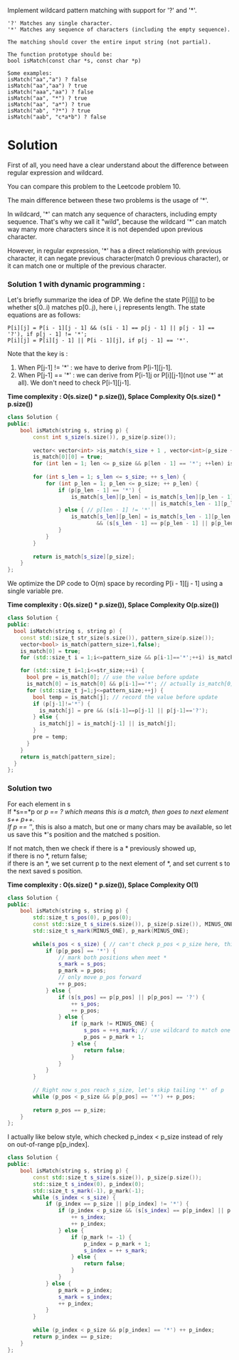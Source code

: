Implement wildcard pattern matching with support for '?' and '*'.
 
```
'?' Matches any single character.
'*' Matches any sequence of characters (including the empty sequence).

The matching should cover the entire input string (not partial).

The function prototype should be:
bool isMatch(const char *s, const char *p)

Some examples:
isMatch("aa","a") ? false
isMatch("aa","aa") ? true
isMatch("aaa","aa") ? false
isMatch("aa", "*") ? true
isMatch("aa", "a*") ? true
isMatch("ab", "?*") ? true
isMatch("aab", "c*a*b") ? false
```

# Solution

First of all, you need have a clear understand about the difference between regular expression and wildcard.

You can compare this problem to the Leetcode problem 10.

The main difference between these two problems is the usage of '\*'.

In wildcard, '\*' can match any sequence of characters, including empty sequence. That's why we call it "wild", because the wildcard '\*' can match way many more characters since it is not depended upon previous character.

However, in regular expression, '\*' has a direct relationship with previous character, it can negate previous character(match 0 previous character), or it can match one or multiple of the previous character.

### Solution 1 with dynamic programming :
Let's briefly summarize the idea of DP. We define the state P[i][j] to be whether s[0..i) matches p[0..j), here i, j represents length. The state equations are as follows:
    
```
P[i][j] = P[i - 1][j - 1] && (s[i - 1] == p[j - 1] || p[j - 1] == '?'), if p[j - 1] != '*';
P[i][j] = P[i][j - 1] || P[i - 1][j], if p[j - 1] == '*'.
```

Note that the key is :
1. When P[j-1] !=  '\*' : we have to derive from P[i-1][j-1].
2. When P[j-1] == '\*' : we can derive from P[i-1][j](use '\*') or P[i][j-1](not use '\*' at all). We don't need to check P[i-1][j-1].

__Time complexity : O(s.size() * p.size()), Splace Complexity O(s.size() * p.size())__

```cpp
class Solution {
public:
    bool isMatch(string s, string p) {
        const int s_size(s.size()), p_size(p.size());
        
        vector< vector<int> >is_match(s_size + 1 , vector<int>(p_size + 1, false));
        is_match[0][0] = true;
        for (int len = 1; len <= p_size && p[len - 1] == '*'; ++len) is_match[0][len] = true;
        
        for (int s_len = 1; s_len <= s_size; ++ s_len) {
            for (int p_len = 1; p_len <= p_size; ++ p_len) {
                if (p[p_len - 1] == '*') {
                    is_match[s_len][p_len] = is_match[s_len][p_len - 1]  // * match none
                                             || is_match[s_len - 1][p_len]; // * match one char in s
                } else { // p[len - 1] != '*'
                    is_match[s_len][p_len] = is_match[s_len - 1][p_len - 1] 
                            && (s[s_len - 1] == p[p_len - 1] || p[p_len - 1] == '?');
                }
            }
        }
        
        return is_match[s_size][p_size];
    }
};
```

We optimize the DP code to O(m) space by recording P[i - 1][j - 1] using a single variable pre.

__Time complexity : O(s.size() * p.size()), Splace Complexity O(p.size())__
```cpp
class Solution {
public:
  bool isMatch(string s, string p) {
    const std::size_t str_size(s.size()), pattern_size(p.size());
    vector<bool> is_match(pattern_size+1,false);
    is_match[0] = true;
    for (std::size_t i = 1;i<=pattern_size && p[i-1]=='*';++i) is_match[i] = true;

    for (std::size_t i=1;i<=str_size;++i) {
      bool pre = is_match[0]; // use the value before update
      is_match[0] = is_match[0] && p[i-1]=='*'; // actually is_match[0] will only be true on first row
      for (std::size_t j=1;j<=pattern_size;++j) {
        bool temp = is_match[j]; // record the value before update
        if (p[j-1]!='*') {
          is_match[j] = pre && (s[i-1]==p[j-1] || p[j-1]=='?');
        } else {
          is_match[j] = is_match[j-1] || is_match[j];
        }
        pre = temp;
      }
    }
    return is_match[pattern_size];
  }
};
```

### Solution two

For each element in s  
If *s==*p or *p == ? which means this is a match, then goes to next element s++ p++.  
If p == '*', this is also a match, but one or many chars may be available, so let us save this *'s position and the matched s position.  

If not match, then we check if there is a * previously showed up,  
       if there is no *,  return false;  
       if there is an *,  we set current p to the next element of *, and set current s to the next saved s position.  

__Time complexity : O(s.size() * p.size()), Splace Complexity O(1)__

```cpp
class Solution {
public:
    bool isMatch(string s, string p) {
        std::size_t s_pos(0), p_pos(0);
        const std::size_t s_size(s.size()), p_size(p.size()), MINUS_ONE(-1);
        std::size_t s_mark(MINUS_ONE), p_mark(MINUS_ONE);
        
        while(s_pos < s_size) { // can't check p_pos < p_size here, think about "abc","*"
            if (p[p_pos] == '*') {
                // mark both positions when meet *
                s_mark = s_pos;
                p_mark = p_pos;
                // only move p_pos forward
                ++ p_pos;
            } else {
                if (s[s_pos] == p[p_pos] || p[p_pos] == '?') {
                    ++ s_pos;
                    ++ p_pos;
                } else {
                    if (p_mark != MINUS_ONE) {
                        s_pos = ++s_mark; // use wildcard to match one more char in s
                        p_pos = p_mark + 1;
                    } else {
                        return false;
                    }
                }
            }
        }
        
        // Right now s_pos reach s_size, let's skip tailing '*' of p
        while (p_pos < p_size && p[p_pos] == '*') ++ p_pos; 
        
        return p_pos == p_size;
    }
};
```

I actually like below style, which checked p_index < p_size instead of rely on out-of-range p[p_index].

```cpp
class Solution {
public:
    bool isMatch(string s, string p) {
        const std::size_t s_size(s.size()), p_size(p.size());
        std::size_t s_index(0), p_index(0);
        std::size_t s_mark(-1), p_mark(-1);
        while (s_index < s_size) {
            if (p_index == p_size || p[p_index] != '*') {
                if (p_index < p_size && (s[s_index] == p[p_index] || p[p_index] == '?')) {
                    ++ s_index;
                    ++ p_index;
                } else {
                    if (p_mark != -1) {
                        p_index = p_mark + 1;
                        s_index = ++ s_mark;
                    } else {
                        return false;
                    }
                }
            } else {
                p_mark = p_index;
                s_mark = s_index;
                ++ p_index;
            }
        }
    
        while (p_index < p_size && p[p_index] == '*') ++ p_index;
        return p_index == p_size;
    }
};
```
